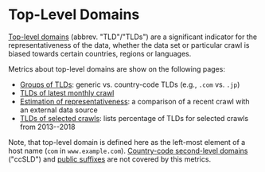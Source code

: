 Top-Level Domains
=================

[Top-level domains](https://en.wikipedia.org/wiki/Top-level_domain) (abbrev. "TLD"/"TLDs") are a significant indicator for the representativeness of the data, whether the data set or particular crawl is biased towards certain countries, regions or languages.

Metrics about top-level domains are show on the following pages:

* [Groups of TLDs](./tld/groups.md): generic vs. country-code TLDs (e.g., `.com` vs. `.jp`)
* [TLDs of latest monthly crawl](./tld/latestcrawl.md)
* [Estimation of representativeness](./tld/comparison.md): a comparison of a recent crawl with an external data source
* [TLDs of selected crawls](./tld/percentage.md): lists percentage of TLDs for selected crawls from 2013--2018

Note, that top-level domain is defined here as the left-most element of a host name (`com` in `www.example.com`). [Country-code second-level domains](https://en.wikipedia.org/wiki/Second-level_domain#Country-code_second-level_domains) ("ccSLD") and [public suffixes](https://en.wikipedia.org/wiki/Public_Suffix_List) are not covered by this metrics.


